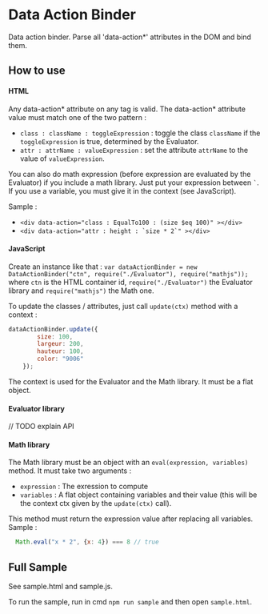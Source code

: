 # Data Action Binder
Data action binder. Parse all 'data-action*' attributes in the DOM and bind them.

## How to use

#### HTML

Any data-action* attribute on any tag is valid.
The data-action* attribute value must match one of the two pattern :
- `class : className : toggleExpression` : toggle the class `className` if the `toggleExpression` is true, determined by the Evaluator.
- `attr : attrName : valueExpression` : set the attribute `attrName` to the value of `valueExpression`.

You can also do math expression (before expression are evaluated by the Evaluator) if you include a math library. Just put your expression between ``` ` ```. If you use a variable, you must give it in the context (see JavaScript).

Sample :
- `<div data-action="class : EqualTo100 : (size $eq 100)" ></div>`
- ```<div data-action="attr : height : `size * 2`" ></div>```

#### JavaScript

Create an instance like that : `var dataActionBinder = new DataActionBinder("ctn", require("./Evaluator"), require("mathjs"));` where `ctn` is the HTML container id, `require("./Evaluator")` the Evaluator library and `require("mathjs")` the Math one.

To update the classes / attributes, just call `update(ctx)` method with a context :
``` javascript
dataActionBinder.update({
        size: 100,
        largeur: 200,
        hauteur: 100,
        color: "9006"
    });
```
The context is used for the Evaluator and the Math library. It must be a flat object.

#### Evaluator library

// TODO explain API

#### Math library

The Math library must be an object with an `eval(expression, variables)` method. It must take two arguments :
- `expression` : The exression to compute
- `variables` : A flat object containing variables and their value (this will be the context ctx given by the `update(ctx)` call).

This method must return the expression value after replacing all variables.
Sample :
``` javascript
  Math.eval("x * 2", {x: 4}) === 8 // true
```

## Full Sample

See sample.html and sample.js.

To run the sample, run in cmd `npm run sample` and then open `sample.html`.
